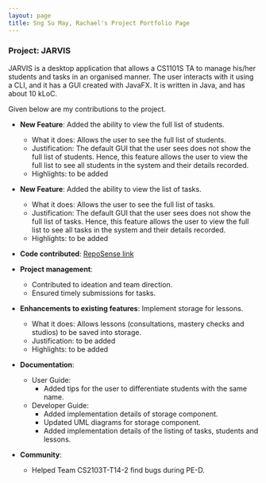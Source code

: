```yaml
---
layout: page
title: Sng Su May, Rachael's Project Portfolio Page
---
```


### Project: JARVIS

JARVIS is a desktop application that allows a CS1101S TA to manage his/her students and tasks in an organised manner. The user interacts with it using a CLI, and it has a GUI created with JavaFX. It is written in Java, and has about 10 kLoC.

Given below are my contributions to the project.

* **New Feature**: Added the ability to view the full list of students.
  * What it does: Allows the user to see the full list of students.
  * Justification: The default GUI that the user sees does not show the full list of students. Hence, this feature allows the user to view the full list to see all students in the system and their details recorded.
  * Highlights: to be added
  
* **New Feature**: Added the ability to view the list of tasks.
  * What it does: Allows the user to see the full list of tasks.
  * Justification: The default GUI that the user sees does not show the full list of tasks. Hence, this feature allows the user to view the full list to see all tasks in the system and their details recorded.
  * Highlights: to be added

* **Code contributed**: [RepoSense link](https://nus-cs2103-ay2223s1.github.io/tp-dashboard/?search=rachaelsng&breakdown=true&sort=groupTitle&sortWithin=title&since=2022-09-16&timeframe=commit&mergegroup=&groupSelect=groupByRepos&checkedFileTypes=docs~functional-code~test-code~other)

* **Project management**:
  * Contributed to ideation and team direction.
  * Ensured timely submissions for tasks.

* **Enhancements to existing features**: Implement storage for lessons.
  * What it does: Allows lessons (consultations, mastery checks and studios) to be saved into storage.
  * Justification: to be added
  * Highlights: to be added

* **Documentation**:
  * User Guide:
    * Added tips for the user to differentiate students with the same name.
  * Developer Guide:
    * Added implementation details of storage component. 
    * Updated UML diagrams for storage component.
    * Added implementation details of the listing of tasks, students and lessons.

* **Community**:
  * Helped Team CS2103T-T14-2 find bugs during PE-D. 
  